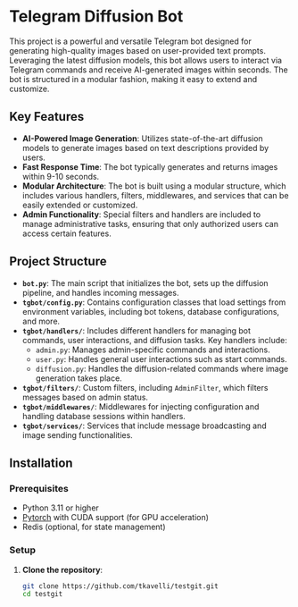 # Telegram Diffusion Bot

This project is a powerful and versatile Telegram bot designed for generating high-quality images based on user-provided text prompts. Leveraging the latest diffusion models, this bot allows users to interact via Telegram commands and receive AI-generated images within seconds. The bot is structured in a modular fashion, making it easy to extend and customize.

## Key Features

- **AI-Powered Image Generation**: Utilizes state-of-the-art diffusion models to generate images based on text descriptions provided by users.
- **Fast Response Time**: The bot typically generates and returns images within 9-10 seconds.
- **Modular Architecture**: The bot is built using a modular structure, which includes various handlers, filters, middlewares, and services that can be easily extended or customized.
- **Admin Functionality**: Special filters and handlers are included to manage administrative tasks, ensuring that only authorized users can access certain features.

## Project Structure

- **`bot.py`**: The main script that initializes the bot, sets up the diffusion pipeline, and handles incoming messages.
- **`tgbot/config.py`**: Contains configuration classes that load settings from environment variables, including bot tokens, database configurations, and more.
- **`tgbot/handlers/`**: Includes different handlers for managing bot commands, user interactions, and diffusion tasks. Key handlers include:
  - `admin.py`: Manages admin-specific commands and interactions.
  - `user.py`: Handles general user interactions such as start commands.
  - `diffusion.py`: Handles the diffusion-related commands where image generation takes place.
- **`tgbot/filters/`**: Custom filters, including `AdminFilter`, which filters messages based on admin status.
- **`tgbot/middlewares/`**: Middlewares for injecting configuration and handling database sessions within handlers.
- **`tgbot/services/`**: Services that include message broadcasting and image sending functionalities.

## Installation

### Prerequisites

- Python 3.11 or higher
- [Pytorch](https://pytorch.org/get-started/locally/) with CUDA support (for GPU acceleration)
- Redis (optional, for state management)

### Setup

1. **Clone the repository**:

   ```bash
   git clone https://github.com/tkavelli/testgit.git
   cd testgit
